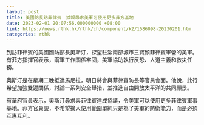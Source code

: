 ```yaml
---
layout: post
title: 美國防長訪菲律賓　據報尋求美軍可使用更多菲方基地
date: 2023-02-01 20:07:56.000000000 +08:00
link: https://news.rthk.hk/rthk/ch/component/k2/1686098-20230201.htm
categories: rthk
---
```


到訪菲律賓的美國國防部長奧斯汀，探望駐紮南部城市三寶顏菲律賓軍營的美軍。有菲方指揮官表示，兩軍工作關係牢固，美軍協助執行反恐、人道主義和救災任務。

奧斯汀是在星期二晚抵達馬尼拉，明日將會與菲律賓防長等官員會面。他說，此行希望加強雙邊關係，討論一系列安全舉措，並推進自由開放太平洋的共同願景。

有華府官員表示，奧斯汀尋求與菲律賓達成協議，令美軍可以使用更多菲律賓軍事基地。菲方官員說，不希望擴大使用範圍單純只是為了美軍的防衛能力，而是必須互惠互利。
